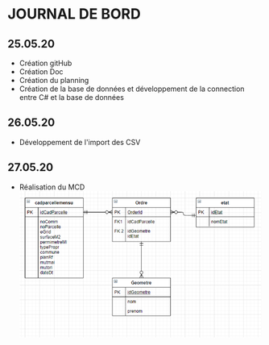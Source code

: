# JOURNAL DE BORD

## 25.05.20
- Création gitHub
- Création Doc
- Création du planning
- Création de la base de données et développement de la connection entre C# et la base de données

## 26.05.20
- Développement de l'import des CSV

## 27.05.20
- Réalisation du MCD
![Resa database v1](/MCD.png)
